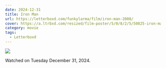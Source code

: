 ```yaml
---
date: 2024-12-31
title: Iron Man
url: https://letterboxd.com/funkylarma/film/iron-man-2008/
cover: https://a.ltrbxd.com/resized/film-poster/5/0/8/2/5/50825-iron-man-0-600-0-900-crop.jpg?v=f03c15122c
category: movie
tags:
  - Letterboxd
---
```


![](https://a.ltrbxd.com/resized/film-poster/5/0/8/2/5/50825-iron-man-0-600-0-900-crop.jpg?v=f03c15122c)

Watched on Tuesday December 31, 2024.
